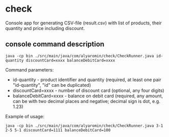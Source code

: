 # check

Console app for generating CSV-file (result.csv) with list of products, their quantity and price including discount.

## console command description

```console
java -cp bin ./src/main/java/com/alyaromin/check/CheckRunner.java id-quantity discountCard=xxxx balanceDebitCard=xxxx
```
Command parameters:

- id-quantity - product identifier and quantity (required, at least one pair "id-quantity", "id" can be duplicated)
- discountCard=xxxx - number of discount card (optional, any four digits)
- balanceDebitCard=xxxx - balance on debit card (required, any amount, can be with two decimal places and negative; decimal sign is dot, e.g. 1.23)


Example of usage:

```console
java -cp bin ./src/main/java/com/alyaromin/check/CheckRunner.java 3-1 2-5 5-1 discountCard=1111 balanceDebitCard=100
```
